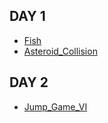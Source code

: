 ## DAY 1
- [Fish](https://app.codility.com/programmers/lessons/7-stacks_and_queues/fish/)
- [Asteroid_Collision](https://leetcode.com/problems/asteroid-collision/)
## DAY 2
- [Jump_Game_VI](https://leetcode.com/problems/jump-game-vi/)
